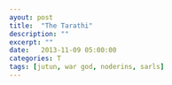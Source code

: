 ```yaml
---
ayout: post
title:  "The Tarathi"
description: ""
excerpt: ""
date:   2013-11-09 05:00:00
categories: T
tags: [jutun, war god, noderins, sarls]
---
```


